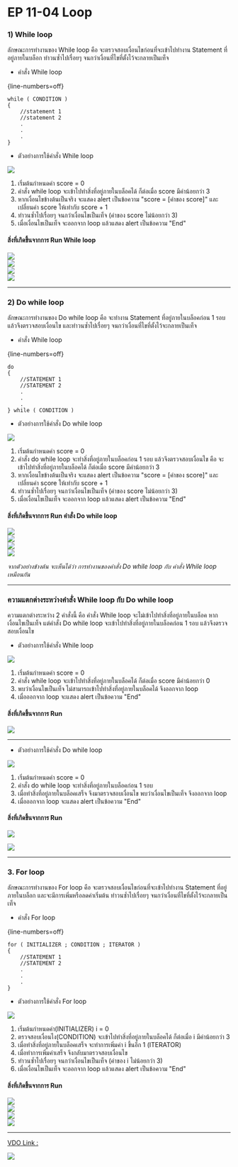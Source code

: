 # EP 11-04 Loop

### 1) While loop  

ลักษณะการทำงานของ While loop คือ จะตรวจสอบเงื่อนไขก่อนที่จะเข้าไปทำงาน Statement ที่อยู่ภายในบล็อก ทำวนซ้ำไปเรื่อยๆ จนกว่าเงื่อนที่ไขที่ตั้งไว้จะกลายเป็นเท็จ

* คำสั่ง While loop  

{line-numbers=off}
~~~~~~~~
while ( CONDITION )
{
    //statement 1
    //statement 2
    .
    .
    .
}
~~~~~~~~

* ตัวอย่างการใช้คำสั่ง While loop  

![](images/EP11-04Loop/01.PNG)  

1) เริ่มต้นกำหนดค่า score = 0
2) คำสั่ง while loop จะเข้าไปทำสิ่งที่อยู่ภายในบล็อคได้ ก็ต่อเมื่อ score มีค่าน้อยกว่า 3
3) หากเงื่อนไขข้างต้นเป็นจริง จะแสดง alert เป็นข้อความ "score = [ค่าของ score]" และ เปลี่ยนค่า score ให้เท่ากับ score + 1
4) ทำวนซ้ำไปเรื่อยๆ จนกว่าเงื่อนไขเป็นเท็จ (ค่าของ score ไม่น้อยกว่า 3)
5) เมื่อเงื่อนไขเป็นเท็จ จะออกจาก loop แล้วแสดง alert เป็นข้อความ "End"  

#### สิ่งที่เกิดขึ้นจากการ Run While loop  

![](images/EP11-04Loop/02.PNG)  
![](images/EP11-04Loop/03.PNG)  
![](images/EP11-04Loop/04.PNG)  
![](images/EP11-04Loop/05.PNG)  

* * *

### 2) Do while loop

ลักษณะการทำงานของ Do while loop คือ จะทำงาน Statement ที่อยู่ภายในบล็อคก่อน 1 รอบ แล้วจึงตรวจสอบเงื่อนไข และทำวนซ้ำไปเรื่อยๆ จนกว่าเงื่อนที่ไขที่ตั้งไว้จะกลายเป็นเท็จ

* คำสั่ง While loop  

{line-numbers=off}
~~~~~~~~
do
{
    //STATEMENT 1
    //STATEMENT 2
    .
    .
    .
} while ( CONDITION )
~~~~~~~~

* ตัวอย่างการใช้คำสั่ง Do while loop  

![](images/EP11-04Loop/06.PNG)  

1. เริ่มต้นกำหนดค่า score = 0
2. คำสั่ง do while loop จะทำสิ่งที่อยู่ภายในบล็อคก่อน 1 รอบ แล้วจึงตรวจสอบเงื่อนไข คือ จะเข้าไปทำสิ่งที่อยู่ภายในบล็อคได้ ก็ต่อเมื่อ score มีค่าน้อยกว่า 3
3. หากเงื่อนไขข้างต้นเป็นจริง จะแสดง alert เป็นข้อความ "score = [ค่าของ score]" และ เปลี่ยนค่า score ให้เท่ากับ score + 1
4. ทำวนซ้ำไปเรื่อยๆ จนกว่าเงื่อนไขเป็นเท็จ (ค่าของ score ไม่น้อยกว่า 3)
5. เมื่อเงื่อนไขเป็นเท็จ จะออกจาก loop แล้วแสดง alert เป็นข้อความ "End" 

#### สิ่งที่เกิดขึ้นจากการ Run คำสั่ง Do while loop  

![](images/EP11-04Loop/02.PNG)  
![](images/EP11-04Loop/03.PNG)  
![](images/EP11-04Loop/04.PNG)  
![](images/EP11-04Loop/05.PNG)  

*จากตัวอย่างข้างต้น จะเห็นได้ว่า การทำงานของคำสั่ง Do while loop กับ คำสั่ง While loop เหมือนกัน*

* * *

### ความแตกต่างระหว่างคำสั่ง While loop กับ Do while loop

ความแตกต่างระหว่าง 2 คำสั่งนี้ คือ คำสั่ง While loop จะไม่เข้าไปทำสิ่งที่อยู่ภายในบล็อค หากเงื่อนไขเป็นเท็จ แต่คำสั่ง Do while loop จะเข้าไปทำสิ่งที่อยู่ภายในบล็อคก่อน 1 รอบ แล้วจึงตรวจสอบเงื่อนไข

* ตัวอย่างการใช้คำสั่ง While loop  

![](images/EP11-04Loop/08.PNG)  

1) เริ่มต้นกำหนดค่า score = 0
2) คำสั่ง while loop จะเข้าไปทำสิ่งที่อยู่ภายในบล็อคได้ ก็ต่อเมื่อ score มีค่าน้อยกว่า 0
3) พบว่าเงื่อนไขเป็นเท็จ ไม่สามารถเข้าไปทำสิ่งที่อยู่ภายในบล็อคได้ จึงออกจาก loop
4) เมื่อออกจาก loop จะแสดง alert เป็นข้อความ "End"

#### สิ่งที่เกิดขึ้นจากการ Run

![](images/EP11-04Loop/05.PNG)  

* * *

* ตัวอย่างการใช้คำสั่ง Do while loop  

![](images/EP11-04Loop/07.PNG)  

1) เริ่มต้นกำหนดค่า score = 0
2) คำสั่ง do while loop จะทำสิ่งที่อยู่ภายในบล็อคก่อน 1 รอบ  
3) เมื่อทำสิ่งที่อยู่ภายในบล็อคเสร็จ จึงมาตรวจสอบเงื่อนไข พบว่าเงื่อนไขเป็นเท็จ จึงออกจาก loop
4) เมื่อออกจาก loop จะแสดง alert เป็นข้อความ "End"  

#### สิ่งที่เกิดขึ้นจากการ Run

![](images/EP11-04Loop/02.PNG)  

![](images/EP11-04Loop/05.PNG)  

* * *

### 3. For loop

ลักษณะการทำงานของ For loop คือ จะตรวจสอบเงื่อนไขก่อนที่จะเข้าไปทำงาน Statement ที่อยู่ภายในบล็อก และจะมีการเพิ่มหรือลดค่าเริ่มต้น ทำวนซ้ำไปเรื่อยๆ จนกว่าเงื่อนที่ไขที่ตั้งไว้จะกลายเป็นเท็จ

* คำสั่ง For loop 

{line-numbers=off}
~~~~~~~~
for ( INITIALIZER ; CONDITION ; ITERATOR )
{
    //STATEMENT 1
    //STATEMENT 2
    .
    .
    .
}
~~~~~~~~

* ตัวอย่างการใช้คำสั่ง For loop  

![](images/EP11-04Loop/09.PNG)  

1) เริ่มต้นกำหนดค่า(INITIALIZER) i = 0
2) ตรวจสอบเงื่อนไง(CONDITION) จะเข้าไปทำสิ่งที่อยู่ภายในบล็อคได้ ก็ต่อเมื่อ i มีค่าน้อยกว่า 3   
3) เมื่อทำสิ่งที่อยู่ภายในบล็อคเสร็จ จะทำการเพิ่มค่า i ขึ้นอีก 1 (ITERATOR)
4) เมื่อทำการเพิ่มค่าเสร็จ จึงกลับมาตรวจสอบเงื่อนไข 
5) ทำวนซ้ำไปเรื่อยๆ จนกว่าเงื่อนไขเป็นเท็จ (ค่าของ i ไม่น้อยกว่า 3)
6) เมื่อเงื่อนไขเป็นเท็จ จะออกจาก loop แล้วแสดง alert เป็นข้อความ "End"  

#### สิ่งที่เกิดขึ้นจากการ Run

![](images/EP11-04Loop/10.PNG)  
![](images/EP11-04Loop/11.PNG)  
![](images/EP11-04Loop/12.PNG)  
![](images/EP11-04Loop/05.PNG)  

* * *

[VDO Link : ](https://www.youtube.com/watch?v=xNVTSZqgHXE)

[![](images/EP11/00.PNG)](https://www.youtube.com/watch?v=xNVTSZqgHXE)
